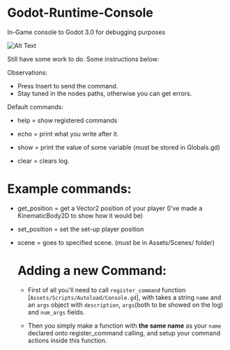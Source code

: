 # Godot-Runtime-Console
In-Game console to Godot 3.0 for debugging purposes

![Alt Text](https://i.imgur.com/Xk81Z67.png)

Still have some work to do. Some instructions below:

Observations:
- Press Insert to send the command.
- Stay tuned in the nodes paths, otherwise you can get errors.

Default commands:

- help = show registered commands

- echo <string> = print what you write after it.
  
- show <variable> = print the value of some variable (must be stored in Globals.gd)
  
- clear = clears log.

# Example commands:

- get_position = get a Vector2 position of your player (I've made a KinematicBody2D to show how it would be)

- set_position <Vector2 X Y> = set the set-up player position 

- scene <name> = goes to specified scene. (must be in Assets/Scenes/ folder)
  
  # Adding a new Command:
  - First of all you'll need to call `register_command` function [`Assets/Scripts/Autoload/Console.gd`], with takes a string `name` and an `args` object with `description`, `args`(both to be showed on the log) and `num_args` fields.
  
  - Then you simply make a function with **the same name** as your `name` declared onto register_command calling, and setup your command actions inside this function.
  
